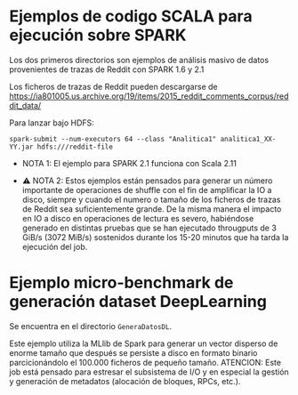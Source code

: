 # Ejemplos de codigo SCALA para ejecución sobre SPARK

Los dos primeros directorios son ejemplos de análisis masivo de datos provenientes de trazas de Reddit con SPARK 1.6 y 2.1

Los ficheros de trazas de Reddit pueden descargarse de
  https://ia801005.us.archive.org/19/items/2015_reddit_comments_corpus/reddit_data/

Para lanzar bajo HDFS:
``` 
spark-submit --num-executors 64 --class "Analitica1" analitica1_XX-YY.jar hdfs:///reddit-file
```
* NOTA 1:
El ejemplo para SPARK 2.1 funciona con Scala 2.11

* :warning: NOTA 2:
Estos ejemplos están pensados para generar un número importante de operaciones de shuffle con el fin de amplificar la IO a disco, siempre y cuando el numero o tamaño de los ficheros de trazas de Reddit sea suficientemente grande. 
De la misma manera el impacto en IO a disco en operaciones de lectura es severo, habiéndose generado en distintas pruebas que se han ejecutado througputs de 3 GiB/s (3072 MiB/s) sostenidos durante los 15-20 minutos que ha tarda la ejecución del job.

# Ejemplo micro-benchmark de generación dataset DeepLearning
Se encuentra en el directorio `GeneraDatosDL`.

Este ejemplo utiliza la MLlib de Spark para generar un vector disperso de enorme tamaño que después se persiste a disco en formato binario parcicionándolo el 100.000 ficheros de pequeño tamaño. ATENCION: Este job está pensado para estresar el subsistema de I/O y en especial la gestión y generación de metadatos (alocación de bloques, RPCs, etc.).
